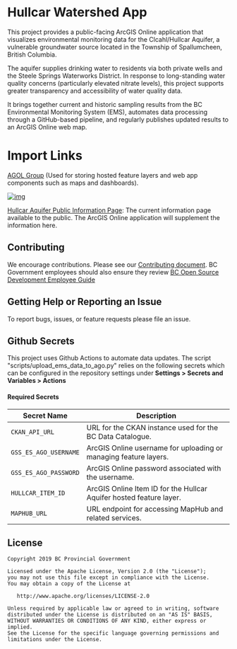 # Hullcar Watershed App
This project provides a public-facing ArcGIS Online application that visualizes 
environmental monitoring data for the Clcahl/Hullcar Aquifer, a vulnerable 
groundwater source located in the Township of Spallumcheen, British Columbia. 

The aquifer supplies drinking water to residents via both private wells and the 
Steele Springs Waterworks District. In response to long-standing water quality 
concerns (particularly elevated nitrate levels), this project supports greater 
transparency and accessibility of water quality data.

It brings together current and historic sampling results from the BC 
Environmental Monitoring System (EMS), automates data processing through a 
GitHub-based pipeline, and regularly publishes updated results to an ArcGIS
Online web map.



# Import Links
[AGOL Group](https://governmentofbc.maps.arcgis.com/home/group.html?id=e8f58ee68fc944f3a56bd0ba5667613b) (Used for storing hosted feature layers and web app components such as maps and dashboards). 

[![img](https://img.shields.io/badge/Lifecycle-Experimental-339999)](https://github.com/bcgov/repomountie/blob/master/doc/lifecycle-badges.md)

[Hullcar Aquifer Public Information  Page](https://www2.gov.bc.ca/gov/content/environment/air-land-water/site-permitting-compliance/hullcar-aquifer): The current information page available to the public. The ArcGIS Online application will supplement the information
here.

## Contributing
We encourage contributions. Please see our [Contributing document](<CONTRIBUTING.md>). BC Government employees should also ensure they review [BC Open Source Development Employee Guide](https://github.com/bcgov/BC-Policy-Framework-For-GitHub/blob/master/BC-Open-Source-Development-Employee-Guide/README.md)

## Getting Help or Reporting an Issue
To report bugs, issues, or feature requests please file an issue.

## Github Secrets
This project uses Github Actions to automate data updates. The script 
"scripts/upload_ems_data_to_ago.py" relies on the following secrets which 
can be configured in the repository settings under **Settings > Secrets and 
Variables > Actions**

#### Required Secrets
| Secret Name            | Description                                                                 |
|------------------------|-----------------------------------------------------------------------------|
| `CKAN_API_URL`         | URL for the CKAN instance used for the BC Data Catalogue.                   |
| `GSS_ES_AGO_USERNAME`  | ArcGIS Online username for uploading or managing feature layers.            |
| `GSS_ES_AGO_PASSWORD`  | ArcGIS Online password associated with the username.                        |
| `HULLCAR_ITEM_ID`      | ArcGIS Online Item ID for the Hullcar Aquifer hosted feature layer.         |
| `MAPHUB_URL`           | URL endpoint for accessing MapHub and related services.                     |


## License
    Copyright 2019 BC Provincial Government

    Licensed under the Apache License, Version 2.0 (the "License");
    you may not use this file except in compliance with the License.
    You may obtain a copy of the License at

       http://www.apache.org/licenses/LICENSE-2.0

    Unless required by applicable law or agreed to in writing, software
    distributed under the License is distributed on an "AS IS" BASIS,
    WITHOUT WARRANTIES OR CONDITIONS OF ANY KIND, either express or implied.
    See the License for the specific language governing permissions and
    limitations under the License.
